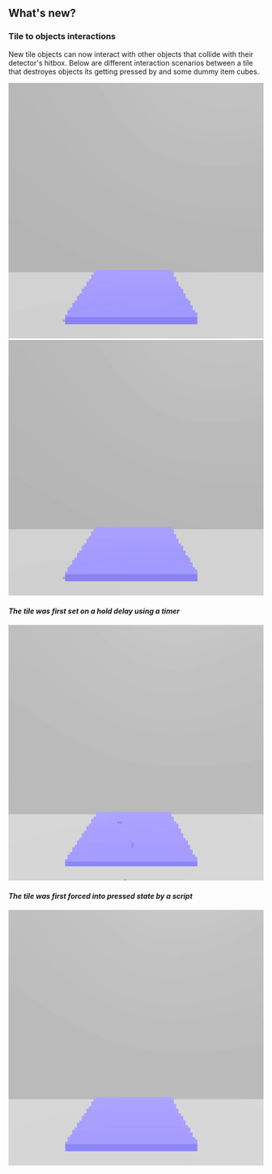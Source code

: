 ## What's new?

### Tile to objects interactions
New tile objects can now interact with other objects that collide with their detector's hitbox.
Below are different interaction scenarios between a tile that destroyes objects its getting pressed by and some dummy item cubes.

![Cube falling onto a destruction tile](preview/one-cube.gif)
![More cubes](preview/multiple-cubes.gif)
#### *The tile was first set on a hold delay using a timer*
![The tile was first set on a hold delay using a timer](preview/timer.gif)
#### *The tile was first forced into pressed state by a script*
![The tile was first forced into pressed state by a script](preview/set-to-pressed.gif)

<!-- TODO Add item interaction illustrations here or later along side the inventory update -->
